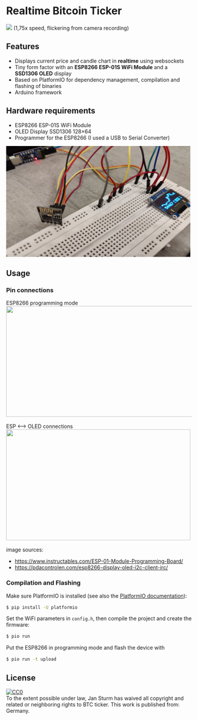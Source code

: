 # Realtime Bitcoin Ticker


![](demo.gif)
(1,75x speed, flickering from camera recording)

## Features
- Displays current price and candle chart in **realtime** using websockets
- Tiny form factor with an **ESP8266 ESP-01S WiFi Module** and a **SSD1306 OLED** display
- Based on PlatformIO for dependency management, compilation and flashing of binaries
- Arduino framework


## Hardware requirements
- ESP8266 ESP-01S WiFi Module
- OLED Display SSD1306 128×64
- Programmer for the ESP8266 (I used a USB to Serial Converter)

<img src="dev_setup.jpg" width="500" height="300">

## Usage

### Pin connections
ESP8266 programming mode
<img src="https://content.instructables.com/ORIG/F35/436R/JQMOG3VK/F35436RJQMOG3VK.png" width="800" height="300">

ESP <--> OLED connections
<img src="https://2.bp.blogspot.com/-Vn_AjEvGujc/VyVjNw87AoI/AAAAAAAAAuU/1TB-xEz7KXsOKrQFRbpJBVZURAmVcBy-QCKgB/s1600/Conexion%2BESP8266%2B%2BOled%2Bdisplay.jpg" width="500" height="300">


image sources:
 - https://www.instructables.com/ESP-01-Module-Programming-Board/
 - https://pdacontrolen.com/esp8266-display-oled-i2c-client-irc/
### Compilation and Flashing

Make sure PlatformIO is installed (see also the [PlatformIO documentation](https://docs.platformio.org/en/latest/core/installation.html)):
```bash
$ pip install -U platformio
```
Set the WiFi parameters in `config.h`, then compile the project and create the firmware:
```bash
$ pio run
```
Put the ESP8266 in programming mode and flash the device with
```bash
$ pio run -t upload
```

## License
<p xmlns:dct="http://purl.org/dc/terms/" xmlns:vcard="http://www.w3.org/2001/vcard-rdf/3.0#">
  <a rel="license"
     href="http://creativecommons.org/publicdomain/zero/1.0/">
    <img src="https://licensebuttons.net/p/zero/1.0/88x31.png" style="border-style: none;" alt="CC0" />
  </a>
  <br />
  To the extent possible under law,
  <span resource="[_:publisher]" rel="dct:publisher">
    <span property="dct:title">Jan Sturm</span></span>
  has waived all copyright and related or neighboring rights to
  <span property="dct:title">BTC ticker</span>.
This work is published from:
<span property="vcard:Country" datatype="dct:ISO3166"
      content="DE" about="[_:publisher]">
  Germany</span>.
</p>
